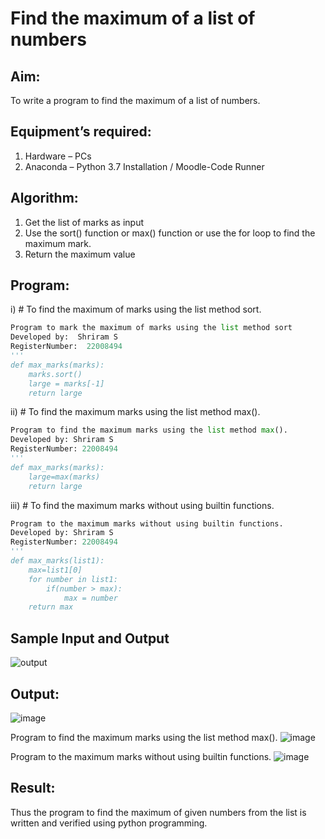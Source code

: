 # Find the maximum of a list of numbers
## Aim:
To write a program to find the maximum of a list of numbers.
## Equipment’s required:
1.	Hardware – PCs
2.	Anaconda – Python 3.7 Installation / Moodle-Code Runner
## Algorithm:
1.	Get the list of marks as input
2.	Use the sort() function or max() function or use the for loop to find the maximum mark.
3.	Return the maximum value
## Program:

i)	# To find the maximum of marks using the list method sort.
```Python
Program to mark the maximum of marks using the list method sort
Developed by:  Shriram S
RegisterNumber:  22008494
'''
def max_marks(marks):
    marks.sort()
    large = marks[-1]
    return large


```

ii)	# To find the maximum marks using the list method max().
```Python
Program to find the maximum marks using the list method max().
Developed by: Shriram S
RegisterNumber: 22008494
'''
def max_marks(marks):
    large=max(marks)
    return large


```

iii) # To find the maximum marks without using builtin functions.
```Python
Program to the maximum marks without using builtin functions.
Developed by: Shriram S
RegisterNumber: 22008494
'''
def max_marks(list1):
    max=list1[0]
    for number in list1:
        if(number > max):
            max = number
    return max


```
## Sample Input and Output
![output](./img/max_marks1.jpg) 

## Output:
![image](https://user-images.githubusercontent.com/117991122/214348368-747988eb-d65f-4539-8edf-ebb6ea8b6784.png)

Program to find the maximum marks using the list method max().
![image](https://user-images.githubusercontent.com/117991122/214348646-f4c8652c-5fa1-4778-847f-cd0c19011f72.png)

Program to the maximum marks without using builtin functions.
![image](https://user-images.githubusercontent.com/117991122/214348881-ec85cf5a-d124-4caf-9beb-28c5a7106513.png)


## Result:
Thus the program to find the maximum of given numbers from the list is written and verified using python programming.
